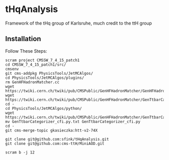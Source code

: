 tHqAnalysis
=======

Framework of the tHq group of Karlsruhe, much credit to the ttH group

## Installation
Follow These Steps:

    scram project CMSSW_7_4_15_patch1
    cd CMSSW_7_4_15_patch1/src/
    cmsenv
    git cms-addpkg PhysicsTools/JetMCAlgos/
    cd PhysicsTools/JetMCAlgos/plugins/
    rm GenHFHadronMatcher.cc
    wget https://twiki.cern.ch/twiki/pub/CMSPublic/GenHFHadronMatcher/GenHFHadronMatcher.cc
    wget https://twiki.cern.ch/twiki/pub/CMSPublic/GenHFHadronMatcher/GenTtbarCategorizer.cc
    cd -
    cd PhysicsTools/JetMCAlgos/python/
    wget https://twiki.cern.ch/twiki/pub/CMSPublic/GenHFHadronMatcher/GenTtbarCategorizer_cfi.py.txt
    mv GenTtbarCategorizer_cfi.py.txt GenTtbarCategorizer_cfi.py
    cd -
    git cms-merge-topic gkasieczka:htt-v2-74X
    
    git clone git@github.com:sfink/tHqAnalysis.git
    git clone git@github.com:cms-ttH/MiniAOD.git
    
    scram b -j 12

    


